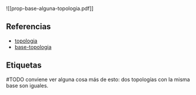 ![[prop-base-alguna-topologia.pdf]]

## Referencias
- [topologia](./topologia.md)
- [base-topologia](./base-topologia.md)

## Etiquetas
#TODO conviene ver alguna cosa más de esto: dos topologías con la misma base son iguales.
